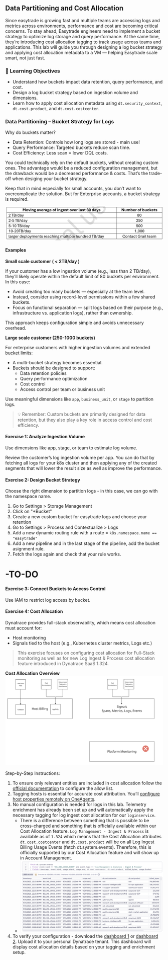 ## Data Partitioning and Cost Allocation

Since easytrade is growing fast and multiple teams are accessing logs and metrics across environments, performance and cost are becoming critical concerns.
To stay ahead, Easytrade engineers need to implement a bucket strategy to optimize log storage and query performance. At the same time, they’re introducing cost allocation tagging to track usage across teams and applications.
This lab will guide you through designing a log bucket strategy and applying cost allocation metadata to a VM — helping Easytrade scale smart, not just fast.

### 🎯 Learning Objectives

- Understand how buckets impact data retention, query performance, and cost.
- Design a log bucket strategy based on ingestion volume and dimensions.
- Learn how to apply cost allocation metadata using `dt.security_context`, `dt.cost.product`, and `dt.cost.costcenter`.


### Data Partitioning – Bucket Strategy for Logs

Why do buckets matter?

- Data Retention: Controls how long logs are stored - main use!
- Query Performance: Targeted buckets reduce scan time.
- Cost Efficiency: Less scan = lower DQL costs.

You could technically rely on the default buckets, without creating custom ones. The advantage would be a reduced configuration management, but the drawback would be a decreased performance & costs. That’s the trade-off when desiging your bucket strategy.

Keep that in mind especially for small accounts, you don’t want to overcomplicate the solution. But for Enterprise accounts, a bucket strategy is required.

![](../../assets/images/ingest-volume-buckets.png)

#### Examples

**Small scale customer ( < 2TB/day )**

If your customer has a low ingestion volume (e.g., less than 2 TB/day), they’ll likely operate within the default limit of 80 buckets per environment. In this case:
- Avoid creating too many buckets — especially at the team level.
- Instead, consider using record-level permissions within a few shared buckets.
- Focus on functional separation — split logs based on their purpose (e.g., infrastructure vs. application logs), rather than ownership.

This approach keeps configuration simple and avoids unnecessary overhead.

**Large scale customer (250-1000 buckets)**

For enterprise customers with higher ingestion volumes and extended bucket limits:

- A multi-bucket strategy becomes essential.
- Buckets should be designed to support:
    - Data retention policies
    - Query performance optimization
    - Cost control
    - Access control per team or business unit

Use meaningful dimensions like `app`, `business_unit`, or `stage` to partition logs. 

> 💡 Remember: Custom buckets are primarily designed for data retention, but they also play a key role in access control and cost efficiency.

#### Exercise 1: Analyze Ingestion Volume

Use dimensions like app, stage, or team to estimate log volume.

Review the customer’s log ingestion volume per app. You can do that by fetching all logs for your k8s cluster and then applying any of the created segments that will lower the result size as well as improve the performance.

#### Exercise 2: Design Bucket Strategy

Choose the right dimension to partition logs - in this case, we can go with the namespace name.

1. Go to Settings > Storage Management 
2. Click on "+Bucket"
3. Create a new custom bucket for easytrade logs and choose your retention
4. Go to Settings > Process and Contextualize > Logs 
5. Add a new dynamic routing rule with a route = `k8s.namespace.name == "easytrade"`
6. Add a new pipeline and in the last stage of the pipeline, add the bucket asignment rule.
7. Fetch the logs again and check that your rule works.


# -TO-DO


#### Exercise 3: Connect Buckets to Access Control

Use IAM to restrict log access by bucket.


#### Exercise 4: Cost Allocation

Dynatrace provides full-stack observability, which means cost allocation must account for:
- Host monitoring
- Signals tied to the host (e.g., Kubernetes cluster metrics, Logs etc.)

> This exercise focuses on configuring cost allocation for Full-Stack monitoring as well as for new Log Ingest & Process cost allocation feature introduced in Dynatrace SaaS 1.324.

**Cost Allocation Overview**
![](../../assets/images/lab5-ex4-cost-allocation.png)

Step-by-Step Instructions:
1. To ensure only relevant entities are included in cost allocation follow the [official documentation](https://docs.dynatrace.com/docs/license/cost-allocation#cost-allocation-allowlist) to configure the allow list.
2. Tagging hosts is essential for accurate cost attribution. You’ll [configure host properties remotely on OneAgents](https://docs.dynatrace.com/docs/license/cost-allocation#big-steps--auto--1--Configure-Cost-Allocation-on-the-host).
3. No manual configuration is needed for logs in this lab. Telemetry enrichment has already been set up and will automatically apply the necessary tagging for log ingest cost allocation for our `loginservice`.
    - There is a difference between something that is possible to be cross-charged and something that is officially available within our Cost Allocation feature. `Log Management - Ingest & Process` is available as of `1.324` which means that the Cost Allocation attributes `dt.cost.costcenter` and `dt.cost.product` will be on all Log Ingest Billing Usage Events (fetch dt.system.events). Therefore, this is officially supported by our Cost Allocation feature and will show up in Account Management. 
    - ![](../../assets/images/lab5-ex4-cost-allocation-log-ingest.png)
4. To verify your configuration - download the [dashboard 1](https://guu84124.apps.dynatrace.com/ui/document/v0/#share=96fef674-3349-470b-80a0-80d98765864d) or [dashboard 2](https://guu84124.apps.dynatrace.com/ui/document/v0/#share=e9dabcfd-6f29-455e-9b88-25fee84c9a4a). Upload it to your personal Dynatrace tenant. This dashboard will display cost allocation details based on your tagging and enrichment setup.
